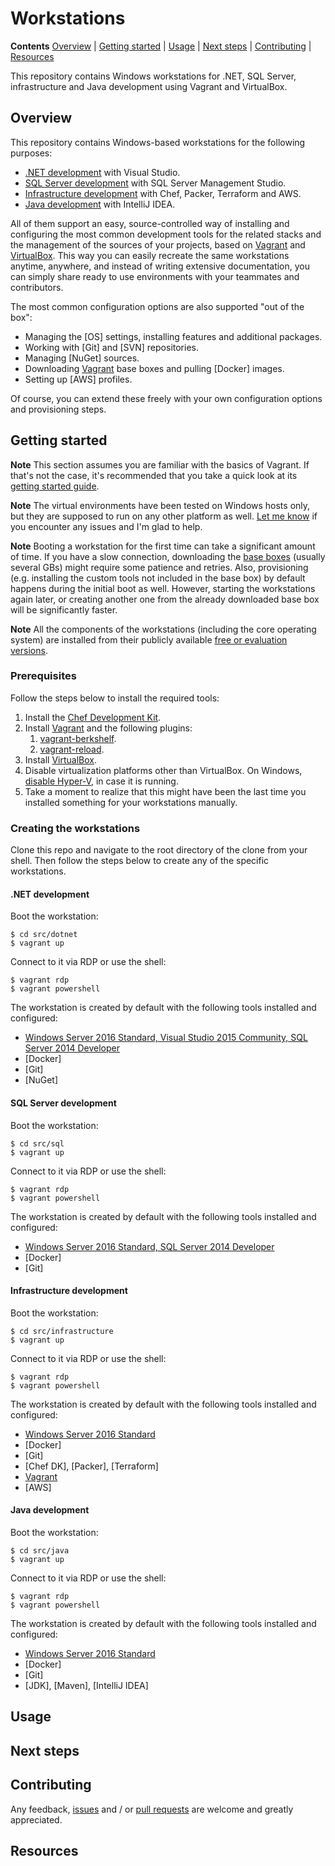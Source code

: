 # Workstations

**Contents** [Overview] | [Getting started] | [Usage] | [Next steps] | [Contributing] | [Resources]  

This repository contains Windows workstations for .NET, SQL Server, infrastructure and Java development using Vagrant and VirtualBox.

## Overview

This repository contains Windows-based workstations for the following purposes:

* [.NET development] with Visual Studio.
* [SQL Server development] with SQL Server Management Studio.
* [Infrastructure development] with Chef, Packer, Terraform and AWS.
* [Java development] with IntelliJ IDEA.

All of them support an easy, source-controlled way of installing and configuring the most common development tools for the related stacks and the management of the sources of your projects, based on [Vagrant] and [VirtualBox]. This way you can easily recreate the same workstations anytime, anywhere, and instead of writing extensive documentation, you can simply share ready to use environments with your teammates and contributors.

The most common configuration options are also supported "out of the box":

* Managing the [OS] settings, installing features and additional packages.
* Working with [Git] and [SVN] repositories.
* Managing [NuGet] sources.
* Downloading [Vagrant] base boxes and pulling [Docker] images.
* Setting up [AWS] profiles.

Of course, you can extend these freely with your own configuration options and provisioning steps.

[Overview]: #overview

[Vagrant]: https://www.vagrantup.com/
[VirtualBox]: https://www.virtualbox.org/

## Getting started

**Note** This section assumes you are familiar with the basics of Vagrant. If that's not the case, it's recommended that you take a quick look at its [getting started guide][VagrantGettingStarted].  

**Note** The virtual environments have been tested on Windows hosts only, but they are supposed to run on any other platform as well. [Let me know][Contributing] if you encounter any issues and I'm glad to help.  

**Note** Booting a workstation for the first time can take a significant amount of time. If you have a slow connection, downloading the [base boxes][AtlasBoxes] (usually several GBs) might require some patience and retries. Also, provisioning (e.g. installing the custom tools not included in the base box) by default happens during the initial boot as well. However, starting the workstations again later, or creating another one from the already downloaded base box will be significantly faster.  

**Note** All the components of the workstations (including the core operating system) are installed from their publicly available [free or evaluation versions][PackerNotes].  

[Getting started]: #getting-started
[VagrantGettingStarted]: https://www.vagrantup.com/intro/getting-started/index.html
[AtlasBoxes]: https://atlas.hashicorp.com/gusztavvargadr
[PackerNotes]: https://github.com/gusztavvargadr/packer#notes

### Prerequisites

Follow the steps below to install the required tools:

1. Install the [Chef Development Kit][ChefDKInstallation].
1. Install [Vagrant][VagrantInstallation] and the following plugins:
    1. [vagrant-berkshelf][VagrantBerkshelfInstallation].
    1. [vagrant-reload][VagrantReloadInstallation].
1. Install [VirtualBox][VirtualBoxInstallation].
1. Disable virtualization platforms other than VirtualBox. On Windows, [disable Hyper-V][HyperVDisable], in case it is running.
1. Take a moment to realize that this might have been the last time you installed something for your workstations manually.

[VagrantInstallation]: https://www.vagrantup.com/docs/installation/
[VagrantBerkshelfInstallation]: https://github.com/berkshelf/vagrant-berkshelf#installation
[VagrantReloadInstallation]: https://github.com/aidanns/vagrant-reload#installation
[VirtualBoxInstallation]: https://www.virtualbox.org/wiki/Downloads
[ChefDKInstallation]: https://downloads.chef.io/chef-dk/
[HyperVDisable]: https://blogs.technet.microsoft.com/gmarchetti/2008/12/07/turning-hyper-v-on-and-off/

### Creating the workstations

Clone this repo and navigate to the root directory of the clone from your shell. Then follow the steps below to create any of the specific workstations.

#### .NET development

Boot the workstation:

```
$ cd src/dotnet
$ vagrant up
```

Connect to it via RDP or use the shell:

```
$ vagrant rdp
$ vagrant powershell
```

The workstation is created by default with the following tools installed and configured:

* [Windows Server 2016 Standard, Visual Studio 2015 Community, SQL Server 2014 Developer][.NETDevelopmentBox]
* [Docker]
* [Git]
* [NuGet]

[.NET development]: #net-development
[.NETDevelopmentBox]: https://atlas.hashicorp.com/gusztavvargadr/boxes/w16s-sql14d-vs15c

#### SQL Server development

Boot the workstation:

```
$ cd src/sql
$ vagrant up
```

Connect to it via RDP or use the shell:

```
$ vagrant rdp
$ vagrant powershell
```

The workstation is created by default with the following tools installed and configured:

* [Windows Server 2016 Standard, SQL Server 2014 Developer][SQLServerDevelopmentBox]
* [Docker]
* [Git]

[SQL Server development]: #sql-server-development
[SQLServerDevelopmentBox]: https://atlas.hashicorp.com/gusztavvargadr/boxes/w16s-sql14d

#### Infrastructure development

Boot the workstation:

```
$ cd src/infrastructure
$ vagrant up
```

Connect to it via RDP or use the shell:

```
$ vagrant rdp
$ vagrant powershell
```

The workstation is created by default with the following tools installed and configured:

* [Windows Server 2016 Standard][InfrastructureDevelopmentBox]
* [Docker]
* [Git]
* [Chef DK], [Packer], [Terraform]
* [Vagrant]
* [AWS]

[Infrastructure development]: #infrastructure-development
[InfrastructureDevelopmentBox]: https://atlas.hashicorp.com/gusztavvargadr/boxes/w16s

#### Java development

Boot the workstation:

```
$ cd src/java
$ vagrant up
```

Connect to it via RDP or use the shell:

```
$ vagrant rdp
$ vagrant powershell
```

The workstation is created by default with the following tools installed and configured:

* [Windows Server 2016 Standard][JavaDevelopmentBox]
* [Docker]
* [Git]
* [JDK], [Maven], [IntelliJ IDEA]

[Java development]: #java-development
[JavaDevelopmentBox]: https://atlas.hashicorp.com/gusztavvargadr/boxes/w16s

## Usage

<!--

Below is a complete list of customizations supported out of the box. All of these are applied when booting your workstations for the first time, so they are actually ready to use when they are up:

* Windows
  * Configuring locales, time zone and environment variables.
  * Installing OS features.
  * Installing Chocolatey and native packages.
* Git
  * Installing the core Git tools.
  * Configuring Git settings.
  * Cloning public and private repositories.
* SVN
  * Installing the core SVN tools.
  * Checking out public and private repositories.
* NuGet
  * Installing the core NuGet tools.
  * Adding public and private package sources.
* Vagrant
  * Installing Vagrant itself and its plugins.
  * Adding base boxes.
* Docker
  * Installing the core Docker tools.
  * Pulling images.
* AWS
  * Installing the core AWS tools.
  * Setting up AWS CLI profiles.

Besides the above, you can of course add any of your own customizations using the tools [Vagrant supports][VagrantProvisioning].

[VagrantProvisioning]: https://www.vagrantup.com/docs/provisioning/
-->

[Usage]: #usage

## Next steps

[Next steps]: #next-steps

## Contributing

Any feedback, [issues] and / or [pull requests] are welcome and greatly appreciated.

[Contributing]: #contributing
[Issues]: https://github.com/gusztavvargadr/workstations/issues
[Pull requests]: https://github.com/gusztavvargadr/workstations/pulls

## Resources

[Resources]: #resources

<!--
TODO: home var
TODO: reference packer boxes
-->
